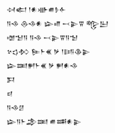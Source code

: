 <div class='block'>
<div class='line'>𒀴𒅗 𒁹𒀭𒀝𒌑𒊩𒅆</div>
<div class='line'>𒀀𒈾 𒁲𒈾𒀭 𒇽𒈛 𒁁𒉌𒐊 𒈜𒌨</div>
<div class='line'>𒌝𒈠𒀀 𒀀𒈾 𒁁𒉌𒐊𒀀𒈠</div>
<div class='line'>𒆳𒌓𒁴 𒌉𒈨𒌍 𒃻 𒁹𒅀𒆠𒉌</div>
<div class='line'>𒇽𒌅𒂍𒈨𒌍 𒃻 𒂍𒀭𒈾</div>
<div class='line'>𒁕</div>
<div class='line'>𒁀</div>
<div class='line'>𒀀𒈾𒆪</div>
<div class='line'>𒇽𒀀𒈨𒂁𒌅 𒌑𒌁𒀭𒉌</div>
</div>